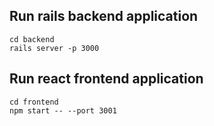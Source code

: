 ## Run rails backend application
```
cd backend
rails server -p 3000
```

## Run react frontend application
```
cd frontend
npm start -- --port 3001
```
